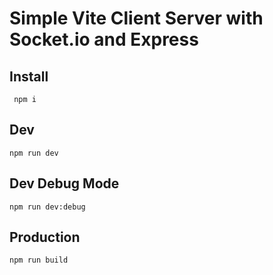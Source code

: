 # Simple Vite Client Server with Socket.io and Express
## Install
``` npm i```

## Dev
```npm run dev```

## Dev Debug Mode
```npm run dev:debug```

## Production
```npm run build```